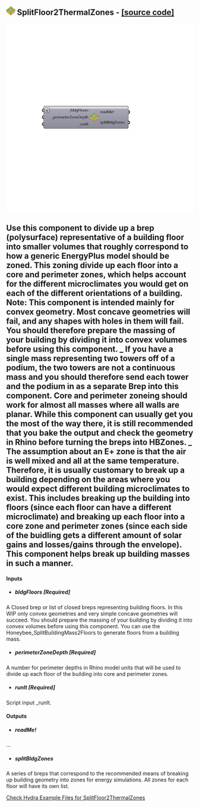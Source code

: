 ## ![](../../images/icons/SplitFloor2ThermalZones.png) SplitFloor2ThermalZones - [[source code]](https://github.com/ladybug-tools/honeybee-legacy/tree/master/src/Honeybee_SplitFloor2ThermalZones.py)

![](../../images/components/SplitFloor2ThermalZones.png)

Use this component to divide up a brep (polysurface) representative of a building floor into smaller volumes that roughly correspond to how a generic EnergyPlus model should be zoned.
 This zoning divide up each floor into a core and perimeter zones, which helps account for the different microclimates you would get on each of the different orientations of a building.
 Note: This component is intended mainly for convex geometry. Most concave geometries will fail, and any shapes with holes in them will fail. You should therefore prepare the
 massing of your building by dividing it into convex volumes before using this component.
 _
 If you have a single mass representing two towers off of a podium, the two towers are not a continuous mass and you should therefore send each tower and the podium in as a separate Brep into this component.
 Core and perimeter zoneing should work for almost all masses where all walls are planar.
 While this component can usually get you the most of the way there, it is still recommended that you bake the output and check the geometry in Rhino before turning the breps into HBZones.
 _
 The assumption about an E+ zone is that the air is well mixed and all at the same temperature.
 Therefore, it is usually customary to break up a building depending on the areas where you would expect different building microclimates to exist.
 This includes breaking up the building into floors (since each floor can have a different microclimate) and breaking up each floor into a core zone and perimeter zones (since each side of the buidling gets a different amount of solar gains and losses/gains through the envelope).
 This component helps break up building masses in such a manner.
 -
 

#### Inputs
* ##### bldgFloors [Required]
A Closed brep or list of closed breps representing building floors. In this WIP only convex geometries and very simple concave geometries will succeed. You should prepare the massing of your building by dividing it into convex volumes before using this component. You can use the Honeybee_SplitBuildingMass2Floors to generate floors from a building mass.
* ##### perimeterZoneDepth [Required]
A number for perimeter depths in Rhino model units that will be used to divide up each floor of the building into core and perimeter zones.
* ##### runIt [Required]
Script input _runIt.

#### Outputs
* ##### readMe!
...
* ##### splitBldgZones
A series of breps that correspond to the recommended means of breaking up building geometry into zones for energy simulations. All zones for each floor will have its own list.


[Check Hydra Example Files for SplitFloor2ThermalZones](https://hydrashare.github.io/hydra/index.html?keywords=Honeybee_SplitFloor2ThermalZones)
